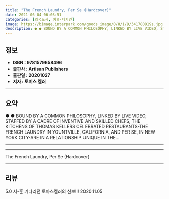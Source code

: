 ```yaml
---
title: "The French Laundry, Per Se (Hardcover)"
date: 2021-06-04 06:03:51
categories: [외국도서, 예술-디자인]
image: https://bimage.interpark.com/goods_image/0/8/1/9/341780819s.jpg
description: ● ● BOUND BY A COMMON PHILOSOPHY, LINKED BY LIVE VIDEO, STAFFED BY A CADRE OF INVENTIVE AND SKILLED CHEFS, THE KITCHENS OF THOMAS KELLERS CELEBRATED RESTAURAN
---
```


## **정보**

- **ISBN : 9781579658496**
- **출판사 : Artisan Publishers**
- **출판일 : 20201027**
- **저자 : 토머스 켈러**

------



## **요약**

●  ●  BOUND BY A COMMON PHILOSOPHY, LINKED BY LIVE VIDEO, STAFFED BY A CADRE OF INVENTIVE AND SKILLED CHEFS, THE KITCHENS OF THOMAS KELLERS CELEBRATED RESTAURANTS-THE FRENCH LAUNDRY IN YOUNTVILLE, CALIFORNIA, AND PER SE, IN NEW YORK CITY-ARE IN A RELATIONSHIP UNIQUE IN THE... 

------



------


The French Laundry, Per Se (Hardcover) 

------


## **리뷰** 

5.0 서-훈 기다리던 토마스켈러의 신보!!! 2020.11.05 <br/>